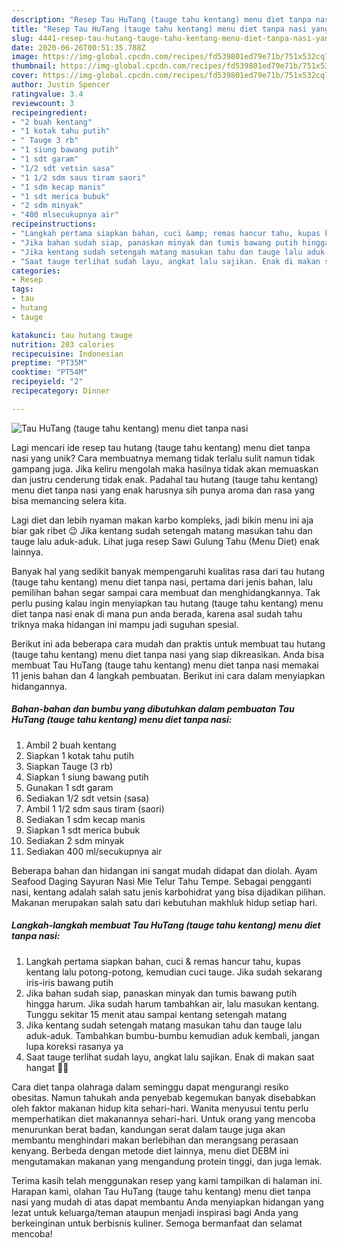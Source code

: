 ```yaml
---
description: "Resep Tau HuTang (tauge tahu kentang) menu diet tanpa nasi yang Enak"
title: "Resep Tau HuTang (tauge tahu kentang) menu diet tanpa nasi yang Enak"
slug: 4441-resep-tau-hutang-tauge-tahu-kentang-menu-diet-tanpa-nasi-yang-enak
date: 2020-06-26T00:51:35.788Z
image: https://img-global.cpcdn.com/recipes/fd539801ed79e71b/751x532cq70/tau-hutang-tauge-tahu-kentang-menu-diet-tanpa-nasi-foto-resep-utama.jpg
thumbnail: https://img-global.cpcdn.com/recipes/fd539801ed79e71b/751x532cq70/tau-hutang-tauge-tahu-kentang-menu-diet-tanpa-nasi-foto-resep-utama.jpg
cover: https://img-global.cpcdn.com/recipes/fd539801ed79e71b/751x532cq70/tau-hutang-tauge-tahu-kentang-menu-diet-tanpa-nasi-foto-resep-utama.jpg
author: Justin Spencer
ratingvalue: 3.4
reviewcount: 3
recipeingredient:
- "2 buah kentang"
- "1 kotak tahu putih"
- " Tauge 3 rb"
- "1 siung bawang putih"
- "1 sdt garam"
- "1/2 sdt vetsin sasa"
- "1 1/2 sdm saus tiram saori"
- "1 sdm kecap manis"
- "1 sdt merica bubuk"
- "2 sdm minyak"
- "400 mlsecukupnya air"
recipeinstructions:
- "Langkah pertama siapkan bahan, cuci &amp; remas hancur tahu, kupas kentang lalu potong-potong, kemudian cuci tauge. Jika sudah sekarang iris-iris bawang putih"
- "Jika bahan sudah siap, panaskan minyak dan tumis bawang putih hingga harum. Jika sudah harum tambahkan air, lalu masukan kentang. Tunggu sekitar 15 menit atau sampai kentang setengah matang"
- "Jika kentang sudah setengah matang masukan tahu dan tauge lalu aduk-aduk. Tambahkan bumbu-bumbu kemudian aduk kembali, jangan lupa koreksi rasanya ya"
- "Saat tauge terlihat sudah layu, angkat lalu sajikan. Enak di makan saat hangat 🤤😋"
categories:
- Resep
tags:
- tau
- hutang
- tauge

katakunci: tau hutang tauge 
nutrition: 203 calories
recipecuisine: Indonesian
preptime: "PT35M"
cooktime: "PT54M"
recipeyield: "2"
recipecategory: Dinner

---
```



![Tau HuTang (tauge tahu kentang) menu diet tanpa nasi](https://img-global.cpcdn.com/recipes/fd539801ed79e71b/751x532cq70/tau-hutang-tauge-tahu-kentang-menu-diet-tanpa-nasi-foto-resep-utama.jpg)

Lagi mencari ide resep tau hutang (tauge tahu kentang) menu diet tanpa nasi yang unik? Cara membuatnya memang tidak terlalu sulit namun tidak gampang juga. Jika keliru mengolah maka hasilnya tidak akan memuaskan dan justru cenderung tidak enak. Padahal tau hutang (tauge tahu kentang) menu diet tanpa nasi yang enak harusnya sih punya aroma dan rasa yang bisa memancing selera kita.

Lagi diet dan lebih nyaman makan karbo kompleks, jadi bikin menu ini aja biar gak ribet 😉 Jika kentang sudah setengah matang masukan tahu dan tauge lalu aduk-aduk. Lihat juga resep Sawi Gulung Tahu (Menu Diet) enak lainnya.

Banyak hal yang sedikit banyak mempengaruhi kualitas rasa dari tau hutang (tauge tahu kentang) menu diet tanpa nasi, pertama dari jenis bahan, lalu pemilihan bahan segar sampai cara membuat dan menghidangkannya. Tak perlu pusing kalau ingin menyiapkan tau hutang (tauge tahu kentang) menu diet tanpa nasi enak di mana pun anda berada, karena asal sudah tahu triknya maka hidangan ini mampu jadi suguhan spesial.


Berikut ini ada beberapa cara mudah dan praktis untuk membuat tau hutang (tauge tahu kentang) menu diet tanpa nasi yang siap dikreasikan. Anda bisa membuat Tau HuTang (tauge tahu kentang) menu diet tanpa nasi memakai 11 jenis bahan dan 4 langkah pembuatan. Berikut ini cara dalam menyiapkan hidangannya.

<!--inarticleads1-->

##### Bahan-bahan dan bumbu yang dibutuhkan dalam pembuatan Tau HuTang (tauge tahu kentang) menu diet tanpa nasi:

1. Ambil 2 buah kentang
1. Siapkan 1 kotak tahu putih
1. Siapkan  Tauge (3 rb)
1. Siapkan 1 siung bawang putih
1. Gunakan 1 sdt garam
1. Sediakan 1/2 sdt vetsin (sasa)
1. Ambil 1 1/2 sdm saus tiram (saori)
1. Sediakan 1 sdm kecap manis
1. Siapkan 1 sdt merica bubuk
1. Sediakan 2 sdm minyak
1. Sediakan 400 ml/secukupnya air


Beberapa bahan dan hidangan ini sangat mudah didapat dan diolah. Ayam Seafood Daging Sayuran Nasi Mie Telur Tahu Tempe. Sebagai pengganti nasi, kentang adalah salah satu jenis karbohidrat yang bisa dijadikan pilihan. Makanan merupakan salah satu dari kebutuhan makhluk hidup setiap hari. 

<!--inarticleads2-->

##### Langkah-langkah membuat Tau HuTang (tauge tahu kentang) menu diet tanpa nasi:

1. Langkah pertama siapkan bahan, cuci &amp; remas hancur tahu, kupas kentang lalu potong-potong, kemudian cuci tauge. Jika sudah sekarang iris-iris bawang putih
1. Jika bahan sudah siap, panaskan minyak dan tumis bawang putih hingga harum. Jika sudah harum tambahkan air, lalu masukan kentang. Tunggu sekitar 15 menit atau sampai kentang setengah matang
1. Jika kentang sudah setengah matang masukan tahu dan tauge lalu aduk-aduk. Tambahkan bumbu-bumbu kemudian aduk kembali, jangan lupa koreksi rasanya ya
1. Saat tauge terlihat sudah layu, angkat lalu sajikan. Enak di makan saat hangat 🤤😋


Cara diet tanpa olahraga dalam seminggu dapat mengurangi resiko obesitas. Namun tahukah anda penyebab kegemukan banyak disebabkan oleh faktor makanan hidup kita sehari-hari. Wanita menyusui tentu perlu memperhatikan diet makanannya sehari-hari. Untuk orang yang mencoba menurunkan berat badan, kandungan serat dalam tauge juga akan membantu menghindari makan berlebihan dan merangsang perasaan kenyang. Berbeda dengan metode diet lainnya, menu diet DEBM ini mengutamakan makanan yang mengandung protein tinggi, dan juga lemak. 

Terima kasih telah menggunakan resep yang kami tampilkan di halaman ini. Harapan kami, olahan Tau HuTang (tauge tahu kentang) menu diet tanpa nasi yang mudah di atas dapat membantu Anda menyiapkan hidangan yang lezat untuk keluarga/teman ataupun menjadi inspirasi bagi Anda yang berkeinginan untuk berbisnis kuliner. Semoga bermanfaat dan selamat mencoba!
